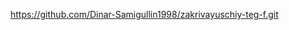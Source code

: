 <!-- В этой папке будут храниться все необходимые SVG-файлы для сайта. -->
https://github.com/Dinar-Samigullin1998/zakrivayuschiy-teg-f.git
